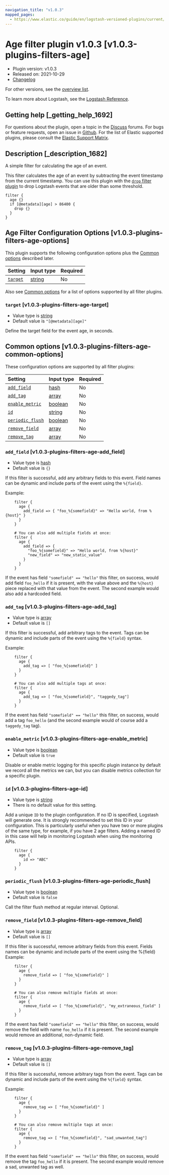 ```yaml
---
navigation_title: "v1.0.3"
mapped_pages:
  - https://www.elastic.co/guide/en/logstash-versioned-plugins/current/v1.0.3-plugins-filters-age.html
---
```


# Age filter plugin v1.0.3 [v1.0.3-plugins-filters-age]

* Plugin version: v1.0.3
* Released on: 2021-10-29
* [Changelog](https://github.com/logstash-plugins/logstash-filter-age/blob/v1.0.3/CHANGELOG.md)

For other versions, see the [overview list](filter-age-index.md).

To learn more about Logstash, see the [Logstash Reference](https://www.elastic.co/guide/en/logstash/current/index.html).

## Getting help [_getting_help_1692]

For questions about the plugin, open a topic in the [Discuss](http://discuss.elastic.co) forums. For bugs or feature requests, open an issue in [Github](https://github.com/logstash-plugins/logstash-filter-age). For the list of Elastic supported plugins, please consult the [Elastic Support Matrix](https://www.elastic.co/support/matrix#matrix_logstash_plugins).

## Description [_description_1682]

A simple filter for calculating the age of an event.

This filter calculates the age of an event by subtracting the event timestamp from the current timestamp. You can use this plugin with the [`drop` filter plugin](https://www.elastic.co/guide/en/logstash/current/plugins-filters-drop.html) to drop Logstash events that are older than some threshold.

```
filter {
  age {}
  if [@metadata][age] > 86400 {
    drop {}
  }
}
```

## Age Filter Configuration Options [v1.0.3-plugins-filters-age-options]

This plugin supports the following configuration options plus the [Common options](v1-0-3-plugins-filters-age.md#v1.0.3-plugins-filters-age-common-options) described later.

| Setting | Input type | Required |
| :- | :- | :- |
| [`target`](v1-0-3-plugins-filters-age.md#v1.0.3-plugins-filters-age-target) | [string](/lsr/value-types.md#string) | No |

Also see [Common options](v1-0-3-plugins-filters-age.md#v1.0.3-plugins-filters-age-common-options) for a list of options supported by all filter plugins.

### `target` [v1.0.3-plugins-filters-age-target]

* Value type is [string](/lsr/value-types.md#string)
* Default value is `"[@metadata][age]"`

Define the target field for the event age, in seconds.

## Common options [v1.0.3-plugins-filters-age-common-options]

These configuration options are supported by all filter plugins:

| Setting | Input type | Required |
| :- | :- | :- |
| [`add_field`](v1-0-3-plugins-filters-age.md#v1.0.3-plugins-filters-age-add_field) | [hash](/lsr/value-types.md#hash) | No |
| [`add_tag`](v1-0-3-plugins-filters-age.md#v1.0.3-plugins-filters-age-add_tag) | [array](/lsr/value-types.md#array) | No |
| [`enable_metric`](v1-0-3-plugins-filters-age.md#v1.0.3-plugins-filters-age-enable_metric) | [boolean](/lsr/value-types.md#boolean) | No |
| [`id`](v1-0-3-plugins-filters-age.md#v1.0.3-plugins-filters-age-id) | [string](/lsr/value-types.md#string) | No |
| [`periodic_flush`](v1-0-3-plugins-filters-age.md#v1.0.3-plugins-filters-age-periodic_flush) | [boolean](/lsr/value-types.md#boolean) | No |
| [`remove_field`](v1-0-3-plugins-filters-age.md#v1.0.3-plugins-filters-age-remove_field) | [array](/lsr/value-types.md#array) | No |
| [`remove_tag`](v1-0-3-plugins-filters-age.md#v1.0.3-plugins-filters-age-remove_tag) | [array](/lsr/value-types.md#array) | No |

### `add_field` [v1.0.3-plugins-filters-age-add_field]

* Value type is [hash](/lsr/value-types.md#hash)
* Default value is `{}`

If this filter is successful, add any arbitrary fields to this event. Field names can be dynamic and include parts of the event using the `%{field}`.

Example:

```
    filter {
      age {
        add_field => { "foo_%{somefield}" => "Hello world, from %{host}" }
      }
    }
```

```
    # You can also add multiple fields at once:
    filter {
      age {
        add_field => {
          "foo_%{somefield}" => "Hello world, from %{host}"
          "new_field" => "new_static_value"
        }
      }
    }
```

If the event has field `"somefield" == "hello"` this filter, on success, would add field `foo_hello` if it is present, with the value above and the `%{host}` piece replaced with that value from the event. The second example would also add a hardcoded field.

### `add_tag` [v1.0.3-plugins-filters-age-add_tag]

* Value type is [array](/lsr/value-types.md#array)
* Default value is `[]`

If this filter is successful, add arbitrary tags to the event. Tags can be dynamic and include parts of the event using the `%{field}` syntax.

Example:

```
    filter {
      age {
        add_tag => [ "foo_%{somefield}" ]
      }
    }
```

```
    # You can also add multiple tags at once:
    filter {
      age {
        add_tag => [ "foo_%{somefield}", "taggedy_tag"]
      }
    }
```

If the event has field `"somefield" == "hello"` this filter, on success, would add a tag `foo_hello` (and the second example would of course add a `taggedy_tag` tag).

### `enable_metric` [v1.0.3-plugins-filters-age-enable_metric]

* Value type is [boolean](/lsr/value-types.md#boolean)
* Default value is `true`

Disable or enable metric logging for this specific plugin instance by default we record all the metrics we can, but you can disable metrics collection for a specific plugin.

### `id` [v1.0.3-plugins-filters-age-id]

* Value type is [string](/lsr/value-types.md#string)
* There is no default value for this setting.

Add a unique `ID` to the plugin configuration. If no ID is specified, Logstash will generate one. It is strongly recommended to set this ID in your configuration. This is particularly useful when you have two or more plugins of the same type, for example, if you have 2 age filters. Adding a named ID in this case will help in monitoring Logstash when using the monitoring APIs.

```
    filter {
      age {
        id => "ABC"
      }
    }
```

### `periodic_flush` [v1.0.3-plugins-filters-age-periodic_flush]

* Value type is [boolean](/lsr/value-types.md#boolean)
* Default value is `false`

Call the filter flush method at regular interval. Optional.

### `remove_field` [v1.0.3-plugins-filters-age-remove_field]

* Value type is [array](/lsr/value-types.md#array)
* Default value is `[]`

If this filter is successful, remove arbitrary fields from this event. Fields names can be dynamic and include parts of the event using the %{field} Example:

```
    filter {
      age {
        remove_field => [ "foo_%{somefield}" ]
      }
    }
```

```
    # You can also remove multiple fields at once:
    filter {
      age {
        remove_field => [ "foo_%{somefield}", "my_extraneous_field" ]
      }
    }
```

If the event has field `"somefield" == "hello"` this filter, on success, would remove the field with name `foo_hello` if it is present. The second example would remove an additional, non-dynamic field.

### `remove_tag` [v1.0.3-plugins-filters-age-remove_tag]

* Value type is [array](/lsr/value-types.md#array)
* Default value is `[]`

If this filter is successful, remove arbitrary tags from the event. Tags can be dynamic and include parts of the event using the `%{field}` syntax.

Example:

```
    filter {
      age {
        remove_tag => [ "foo_%{somefield}" ]
      }
    }
```

```
    # You can also remove multiple tags at once:
    filter {
      age {
        remove_tag => [ "foo_%{somefield}", "sad_unwanted_tag"]
      }
    }
```

If the event has field `"somefield" == "hello"` this filter, on success, would remove the tag `foo_hello` if it is present. The second example would remove a sad, unwanted tag as well.
